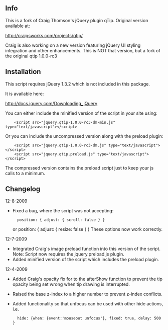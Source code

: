 Info
-----

This is a fork of Craig Thomson's jQuery plugin qTip. Original version available at:

http://craigsworks.com/projects/qtip/

Craig is also working on a new version featuring jQuery UI styling integration and other enhancements. This is NOT that version, but a fork of the
original qtip 1.0.0-rc3

Installation
------------

This script requires jQuery 1.3.2 which is not included in this package.

It is available here:

http://docs.jquery.com/Downloading_jQuery

You can either include the minified version of the script in your site using:

		<script src="jquery.qtip-1.0.0-rc3-dm-min.js" type="text/javascript"></script>

Or you can include the uncompressed version along with the preload plugin:

		<script src="jquery.qtip-1.0.0-rc3-dm.js" type="text/javascript"></script>
		<script src="jquery.qtip.preload.js" type="text/javascript"></script>

The compressed version contains the preload script just to keep your js calls to a minimum.

Changelog
---------

12-8-2009

* Fixed a bug, where the script was not accepting:

		position: { adjust: { scroll: false } }
	or
		position: { adjust: { resize: false } }
	These options now work correctly.
		

12-7-2009

* Integrated Craig's image preload function into this version of the script. Note: Script now requires the jquery.preload.js plugin.
* Added minified version of the script which includes the preload plugin.

12-4-2009

* Added Craig's opacity fix for to the afterShow function to prevent the tip opacity being set wrong when tip drawing is interrupted.
* Raised the base z-index to a higher number to prevent z-index conflicts.
* Added functionality so that unfocus can be used with other hide actions, i.e.

		hide: {when: {event:'mouseout unfocus'}, fixed: true, delay: 500 }

